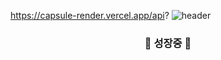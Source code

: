 https://capsule-render.vercel.app/api?
![header](https://capsule-render.vercel.app/api?type=wave&color=gradient&height=300&section=footer&text=capsule%20render&fontSize=90)

<dive align=center>

###                                                  🌱 **성장중** 🌱

</div>
<!--


Here are some ideas to get you started:

- 🔭 I’m currently working on ...
- 🌱 I’m currently learning ...
- 👯 I’m looking to collaborate on ...
- 🤔 I’m looking for help with ...
- 💬 Ask me about ...
- 📫 How to reach me: ...
- 😄 Pronouns: ...
- ⚡ Fun fact: ...
-->
